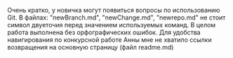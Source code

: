 Очень кратко, у новичка могут появиться вопросы по использованию Git.
В файлах: "newBranch.md",  "newChange.md", "newrepo.md" не стоит символ двуеточия перед значением используемых команд.
В целом работа выполнена без орфографических ошибок.
Для удобства навигирования по конкурсной работе Анны мне не хватило ссылки возвращения на основную страницу (файл readme.md) 